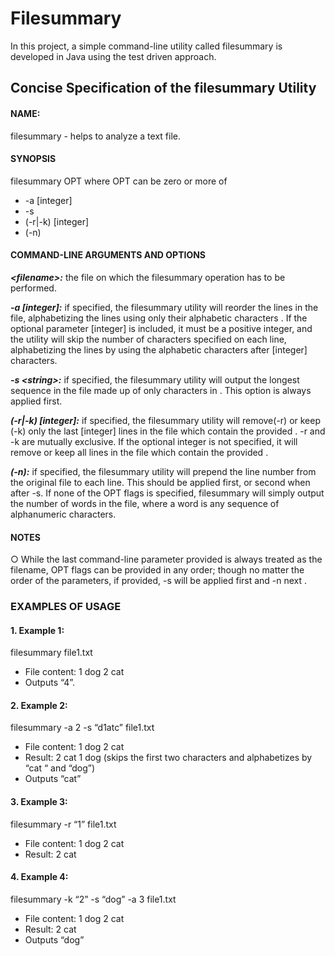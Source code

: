 # Filesummary

In this project, a simple command-line utility called filesummary is developed in Java using the test driven approach.

## Concise Specification of the filesummary Utility
#### NAME:
filesummary - helps to analyze a text file.

#### SYNOPSIS
filesummary OPT <filename>
where OPT can be zero or more of
  - -a [integer]
  - -s <string>
  - (-r|-k) <string> [integer]
  - (-n)
  
#### COMMAND-LINE ARGUMENTS AND OPTIONS
  
***\<filename\>:*** the file on which the filesummary operation has to be performed.
  
***-a [integer]:*** if specified, the filesummary utility will reorder the lines in
the file, alphabetizing the lines using only their alphabetic characters . If the
optional parameter [integer] is included, it must be a positive integer, and the
utility will skip the number of characters specified on each line, alphabetizing the
lines by using the alphabetic characters after [integer] characters.

***-s \<string\>:*** if specified, the filesummary utility will output the longest
sequence in the file made up of only characters in <string> . This option is
always applied first.
  
***(-r|-k) <string> [integer]:*** if specified, the filesummary utility will
remove(-r) or keep (-k) only the last [integer] lines in the file which contain the
provided <string> . -r and -k are mutually exclusive. If the optional integer is
not specified, it will remove or keep all lines in the file which contain the provided
<string> .
  
***(-n):*** if specified, the filesummary utility will prepend the line number from
the original file to each line. This should be applied first, or second when after -s.
If none of the OPT flags is specified, filesummary will simply output the
number of words in the file, where a word is any sequence of alphanumeric
characters.

#### NOTES
○ While the last command-line parameter provided is always treated as the
filename, OPT flags can be provided in any order; though no matter the
order of the parameters, if provided, -s will be applied first and -n next .

### EXAMPLES OF USAGE
#### 1. Example 1:
filesummary file1.txt
- File content:
    1 dog
    2 cat
- Outputs “4”.

#### 2. Example 2:
filesummary -a 2 -s “d1atc” file1.txt
 - File content:
    1 dog
    2 cat
  - Result:
    2 cat
    1 dog
    (skips the first two characters and alphabetizes by “cat “ and “dog”)
  - Outputs “cat”

#### 3. Example 3:
filesummary -r “1” file1.txt
  - File content:
    1 dog
    2 cat
  - Result:
    2 cat

#### 4. Example 4:
filesummary -k “2” -s “dog” -a 3 file1.txt
   - File content:
    1 dog
    2 cat
   - Result:
    2 cat
   - Outputs “dog”
